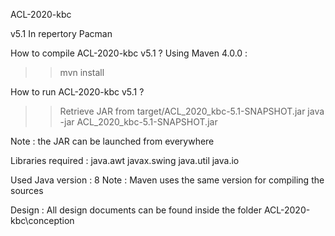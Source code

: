 ACL-2020-kbc

v5.1
In repertory Pacman

How to compile ACL-2020-kbc v5.1 ?
Using Maven 4.0.0 :
>> mvn install

How to run ACL-2020-kbc v5.1 ?
>> Retrieve JAR from target/ACL_2020_kbc-5.1-SNAPSHOT.jar
>> java -jar ACL_2020_kbc-5.1-SNAPSHOT.jar

Note : the JAR can be launched from everywhere

Libraries required :
java.awt
javax.swing
java.util
java.io

Used Java version : 8
Note : Maven uses the same version for compiling the sources

Design :
All design documents can be found inside the folder ACL-2020-kbc\conception
